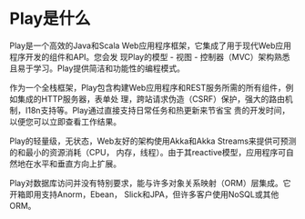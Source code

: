 Play是什么
===================================================================================
Play是一个高效的Java和Scala Web应用程序框架，它集成了用于现代Web应用程序开发的组件和API。您会发
现Play的模型 - 视图 - 控制器（MVC）架构熟悉且易于学习。Play提供简洁和功能性的编程模式。

作为一个全栈框架，Play包含构建Web应用程序和REST服务所需的所有组件，例如集成的HTTP服务器，表单处
理，跨站请求伪造（CSRF）保护，强大的路由机制，I18n支持等。Play通过直接支持日常任务和热更新来节省宝
贵的开发时间，以便您可以立即查看工作结果。

Play的轻量级，无状态，Web友好的架构使用Akka和Akka Streams来提供可预测的和最小的资源消耗（CPU，
内存，线程）。由于其reactive模型，应用程序可自然地在水平和垂直方向上扩展。

Play对数据库访问并没有特别要求，能与许多对象关系映射（ORM）层集成。它开箱即用支持Anorm，Ebean，
Slick和JPA，但许多客户使用NoSQL或其他ORM。

